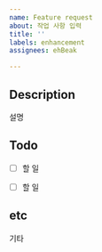 ```yaml
---
name: Feature request
about: 작업 사항 입력
title: ''
labels: enhancement
assignees: ehBeak

---
```


Description
----
설명


Todo
----
- [ ] 할 일
- [ ] 할 일


etc
----
기타
